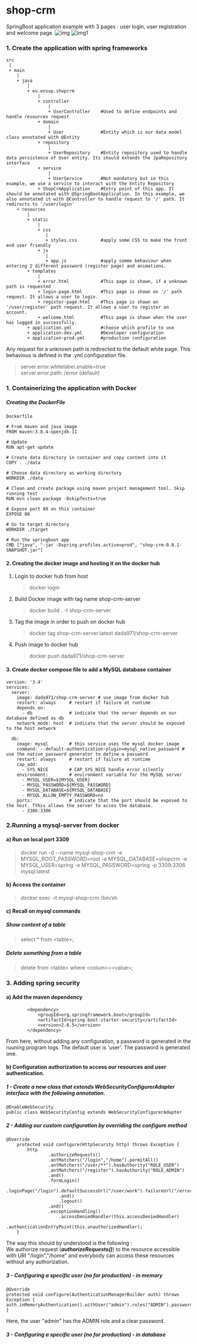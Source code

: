 # shop-crm

SpringBoot application example with 3 pages : user login, user registration and welcome page.
![img](assets/img.png)
![img1](assets/img_1.png)

### 1. Create the application with spring frameworks
```
src
 | 
 + main
    |
    + java
        |
        + eu.ensup.shopcrm
            |
            + controller
                |
                + UserController    #Used to define endpoints and handle resources request
            + domain
                |
                + User              #Entity which is our data model class annotated with @Entity
            + repository
                |
                + UserRepository    #Entity repository used to handle data persistence of User entity. Its should extends the JpaRepository interface 
            + service
                |
                + UserService       #Not mandatory but in this example, we use a service to interact with the Entity Repository 
            + ShopCrmApplication    #Entry point of this app. It should be annotated with @SpringBootApplication. In this example, we also annotated it with @Controller to handle request to '/' path. It redirects to '/user/login'
    + resources
        |
        + static
            |
            + css
               |
               + styles.css         #apply some CSS to make the front end user friendly
            + js
               |
               + app.js             #apply somme behaviour when entering 2 different password (register page) and animations.
        + templates
            |
            + error.html            #This page is shown, if a unknown path is requested
            + login-page.html       #This page is shown on '/' path request. It allows a user to login.
            + register-page.html    #This page is shown on '/user/register' path request. It allows a user to register an account.
            + welcome.html          #This page is shown when the user has logged in successfully.
        + application.yml           #choose which profile to use
        + application-dev.yml       #Developer configuration
        + application-prod.yml      #production configuration
```

Any request for a unknown path is redirected to the default white page. This behavious is defined in the .yml configuration file.
> server.error.whitelabel.enable=true <br>
> server.error.path: /error (default)

### 1. Containerizing the application with Docker
##### Creating the DockerFile
``` 
Dockerfile

# From maven and java image
FROM maven:3.8.4-openjdk-11

# Update
RUN apt-get update

# Create data directory in container and copy content into it
COPY . ./data

# Choose data directory as working directory
WORKDIR ./data

# Clean and create package using maven project management tool. Skip running test
RUN mvn clean package -DskipTests=true

# Expose port 80 on this container
EXPOSE 80

# Go to target directory
WORKDIR ./target

# Run the springboot app
CMD ["java", "-jar -Dspring.profiles.active=prod", "shop-crm-0.0.1-SNAPSHOT.jar"]
```

#### 2. Creating the docker image and hosting it on the docker hub
1) Login to docker hub from host
    > docker login

2) Build Docker image with tag name shop-crm-server
    > docker build . -t shop-crm-server

3) Tag the image in order to push on docker hub 
    > docker tag shop-crm-server:latest dada971/shop-crm-server

4) Push image to docker hub
    > docker push dada971/shop-crm-server

#### 3. Create docker compose file to add a MySQL database container
```
version: '3.4'
services:
  server:
    image: dada971/shop-crm-server # use image from docker hub
    restart: always     # restart if failure at runtime
    depends_on:
      - db              # indicate that the server depends on our database defined as db
    network_mode: host  # indicate that the server should be exposed to the host network 

  db:
    image: mysql        # this service uses the mysql docker image
    command: --default-authentication-plugin=mysql_native_password # use the native password generator to define a password
    restart: always     # restart if failure at runtime
    cap_add:
      - SYS_NICE        # CAP_SYS_NICE handle error silently
    environment:        # environment variable for the MySQL server
      - MYSQL_USER=${MYSQL_USER} 
      - MYSQL_PASSWORD=${MYSQL_PASSWORD}
      - MYSQL_DATABASE=${MYSQL_DATABASE}
      - MYSQL_ALLOW_EMPTY_PASSWORD=no
    ports:              # indicate that the port should be exposed to the host. TYhis allows the server to acces the database.
      - 3306:3306
```

### 2.Running a mysql-server from docker
#### a) Run on local port 3309
> docker run -d --name mysql-shop-crm -e MYSQL_ROOT_PASSWORD=root -e MYSQL_DATABASE=shopcrm -e MYSQL_USER=spring -e MYSQL_PASSWORD=spring -p 3309:3306 mysql:latest

#### b) Access the container 
> docker exec -it mysql-shop-crm /bin/sh

#### c) Recall on mysql commands
##### Show content of a table
> select * from \<table\>;
 
##### Delete something from a table
> delete from \<table\> where \<colum\>=\<value\>;

### 3. Adding spring security
#### a) Add the maven dependency 
```
		<dependency>
			<groupId>org.springframework.boot</groupId>
			<artifactId>spring-boot-starter-security</artifactId>
			<version>2.6.5</version>
		</dependency>
```
From here, without adding any configuration, a password is generated in the ruuning program logs.
The default user is 'user'. The password is generated one.

#### b) Configuration authorization to access our resources and user authentication.
##### 1 - Create a new class that extends WebSecurityConfigurerAdapter interface with the following annotation.
```
@EnableWebSecurity
public class WebSecurityConfig extends WebSecurityConfigurerAdapter
```
##### 2 - Adding our custom configuration by overriding the configure method
```
@Override
    protected void configure(HttpSecurity http) throws Exception {
        http
                .authorizeRequests()
                .antMatchers("/login","/home").permitAll()
                .antMatchers("/user/**").hasAuthority("ROLE_USER")
                .antMatchers("/register").hasAuthority("ROLE_ADMIN")
                .and()
                .formLogin()
                    .loginPage("/login").defaultSuccessUrl("/user/work").failureUrl("/error")
                    .and()
                    .logout()
                .and()
                .exceptionHandling()
                    .accessDeniedHandler(this.accessDeniedHandler)
                    .authenticationEntryPoint(this.unauthorizedHandler);
    }
```
The way this should by understood is the following : <br>
We authorize request (***authorizeRequests()***) to the resource accessible with URI "/login","/home" and everybody can access these resources without any authorization.
 
 
##### 3 - Configuring a specific user (no for production) - in memory
```
@Override
protected void configure(AuthenticationManagerBuilder auth) throws Exception {
auth.inMemoryAuthentication().withUser("admin").roles("ADMIN").password(bcryptPasswordEncoder.encode("pass"));
}
```
Here, the user "admin" has the ADMIN role and a clear password.

##### 3 - Configuring a specific user (no for production) - in database


